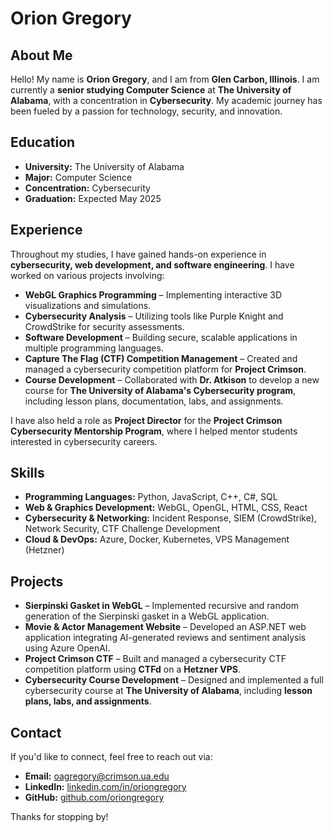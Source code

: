 # Orion Gregory

## About Me
Hello! My name is **Orion Gregory**, and I am from **Glen Carbon, Illinois**. I am currently a **senior studying Computer Science** at **The University of Alabama**, with a concentration in **Cybersecurity**. My academic journey has been fueled by a passion for technology, security, and innovation.

## Education
- **University:** The University of Alabama  
- **Major:** Computer Science  
- **Concentration:** Cybersecurity  
- **Graduation:** Expected May 2025  

## Experience
Throughout my studies, I have gained hands-on experience in **cybersecurity, web development, and software engineering**. I have worked on various projects involving:
- **WebGL Graphics Programming** – Implementing interactive 3D visualizations and simulations.
- **Cybersecurity Analysis** – Utilizing tools like Purple Knight and CrowdStrike for security assessments.
- **Software Development** – Building secure, scalable applications in multiple programming languages.
- **Capture The Flag (CTF) Competition Management** – Created and managed a cybersecurity competition platform for **Project Crimson**.
- **Course Development** – Collaborated with **Dr. Atkison** to develop a new course for **The University of Alabama's Cybersecurity program**, including lesson plans, documentation, labs, and assignments.

I have also held a role as **Project Director** for the **Project Crimson Cybersecurity Mentorship Program**, where I helped mentor students interested in cybersecurity careers.

## Skills
- **Programming Languages:** Python, JavaScript, C++, C#, SQL
- **Web & Graphics Development:** WebGL, OpenGL, HTML, CSS, React
- **Cybersecurity & Networking:** Incident Response, SIEM (CrowdStrike), Network Security, CTF Challenge Development
- **Cloud & DevOps:** Azure, Docker, Kubernetes, VPS Management (Hetzner)

## Projects
- **Sierpinski Gasket in WebGL** – Implemented recursive and random generation of the Sierpinski gasket in a WebGL application.
- **Movie & Actor Management Website** – Developed an ASP.NET web application integrating AI-generated reviews and sentiment analysis using Azure OpenAI.
- **Project Crimson CTF** – Built and managed a cybersecurity CTF competition platform using **CTFd** on a **Hetzner VPS**.
- **Cybersecurity Course Development** – Designed and implemented a full cybersecurity course at **The University of Alabama**, including **lesson plans, labs, and assignments**.

## Contact
If you'd like to connect, feel free to reach out via:
- **Email:** [oagregory@crimson.ua.edu](mailto:oagregory@crimson.ua.edu)
- **LinkedIn:** [linkedin.com/in/oriongregory](https://www.linkedin.com/mynetwork/grow/?skipRedirect=true)
- **GitHub:** [github.com/oriongregory](https://github.com/oriongregory)

Thanks for stopping by!

